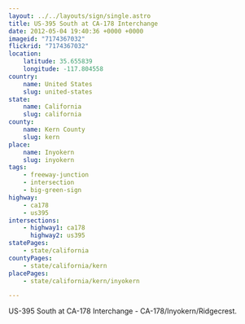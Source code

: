 ```yaml
---
layout: ../../layouts/sign/single.astro
title: US-395 South at CA-178 Interchange
date: 2012-05-04 19:40:36 +0000 +0000
imageid: "7174367032"
flickrid: "7174367032"
location:
    latitude: 35.655839
    longitude: -117.804558
country:
    name: United States
    slug: united-states
state:
    name: California
    slug: california
county:
    name: Kern County
    slug: kern
place:
    name: Inyokern
    slug: inyokern
tags:
    - freeway-junction
    - intersection
    - big-green-sign
highway:
    - ca178
    - us395
intersections:
    - highway1: ca178
      highway2: us395
statePages:
    - state/california
countyPages:
    - state/california/kern
placePages:
    - state/california/kern/inyokern

---
```

US-395 South at CA-178 Interchange - CA-178/Inyokern/Ridgecrest.